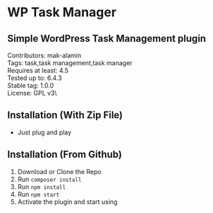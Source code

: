 # WP Task Manager
## Simple WordPress Task Management plugin
Contributors: mak-alamin\
Tags: task,task management,task manager\
Requires at least: 4.5\
Tested up to: 6.4.3\
Stable tag: 1.0.0\
License: GPL v3\

## Installation (With Zip File)
* Just plug and play

## Installation (From Github)
1. Download or Clone the Repo
2. Run `composer install`
3. Run `npm install`
4. Run `npm start`
5. Activate the plugin and start using